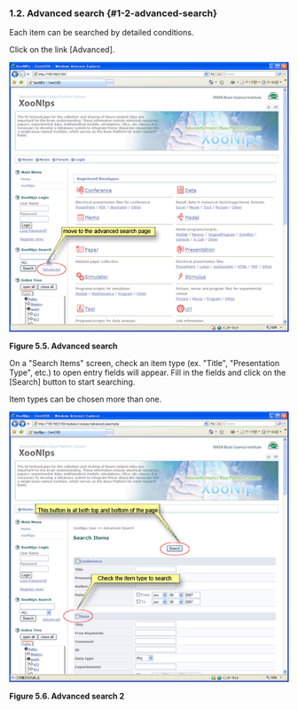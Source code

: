 ### 1.2. Advanced search {#1-2-advanced-search}

Each item can be searched by detailed conditions.

Click on the link [Advanced].

![Advanced search](../../assets/xoonips-operate5.png)

**Figure 5.5. Advanced search**

On a &quot;Search Items&quot; screen, check an item type (ex. &quot;Title&quot;, &quot;Presentation Type&quot;, etc.) to open entry fields will appear. Fill in the fields and click on the [Search] button to start searching.

Item types can be chosen more than one.

![Advanced search 2](../../assets/xoonips-operate6.png)

**Figure 5.6. Advanced search 2**